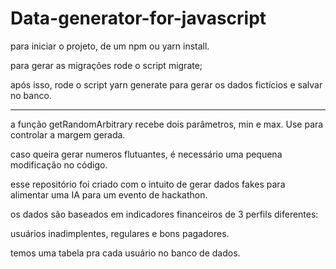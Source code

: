 # Data-generator-for-javascript


para iniciar o projeto, de um npm ou yarn install. 

para gerar as migrações rode o script migrate;

após isso, rode o script yarn generate para gerar os dados fictícios e salvar no banco.

---------------------------------------

a função getRandomArbitrary recebe dois parâmetros, min e max. Use para controlar a margem gerada.

caso queira gerar numeros flutuantes, é necessário uma pequena modificação no código. 

esse repositório foi criado com o intuito de gerar dados fakes para alimentar uma IA para um evento de hackathon.

os dados são baseados em indicadores financeiros de 3 perfils diferentes:

usuários inadimplentes, regulares e bons pagadores.

temos uma tabela pra cada usuário no banco de dados.